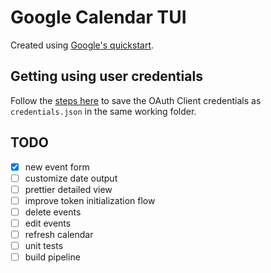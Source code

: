 # Google Calendar TUI

Created using [Google's quickstart](https://developers.google.com/calendar/api/quickstart/go).

## Getting using user credentials

Follow the [steps here](https://developers.google.com/calendar/api/quickstart/go#authorize_credentials_for_a_desktop_application) to save the OAuth Client credentials as `credentials.json` in the same working folder.


## TODO
- [X] new event form
- [ ] customize date output
- [ ] prettier detailed view
- [ ] improve token initialization flow
- [ ] delete events
- [ ] edit events
- [ ] refresh calendar
- [ ] unit tests
- [ ] build pipeline